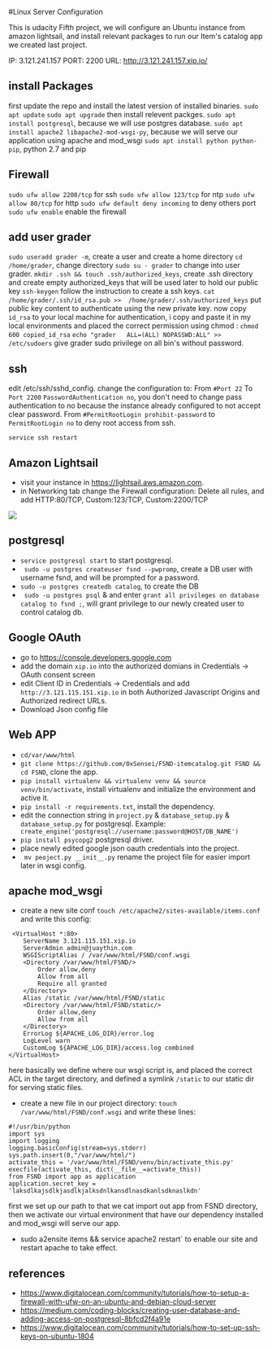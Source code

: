 #Linux Server Configuration

This is udacity Fifth project, we will configure an Ubuntu instance from amazon lightsail, and install relevant packages to run our Item's catalog app we created last project.
 
 IP: 3.121.241.157
 PORT: 2200
 URL: http://3.121.241.157.xip.io/

## install Packages

first update the repo and install the latest version of installed binaries.
`sudo apt update`
`sudo apt upgrade`
then install relevent packges.
`sudo apt install postgresql`, because we will use postgres database.
`sudo apt install apache2 libapache2-mod-wsgi-py`, because we will serve our application using apache and mod_wsgi
`sudo apt install python python-pip`, python 2.7 and pip

## Firewall
`sudo ufw allow 2200/tcp` for ssh
`sudo ufw allow 123/tcp` for ntp
`sudo ufw allow 80/tcp` for http
`sudo ufw default deny incoming` to deny others port
` sudo ufw enable` enable the firewall

## add user grader

`sudo useradd grader -m`,  create a user and create a home directory
`cd /home/grader`, change directory 
`sudo su - grader` to change into user grader.
`mkdir .ssh && touch .ssh/authorized_keys`, create .ssh directory and create empty authorized_keys that will be used later to hold our public key 
`ssh-keygen` follow the instruction to create a ssh keys.
`cat /home/grader/.ssh/id_rsa.pub >>  /home/grader/.ssh/authorized_keys` put public key content to authenticate using the new private key.
now copy `id_rsa` to your local machine for authentication, i copy and paste it in my local environments and placed the correct permission using chmod : `chmod 600 copied_id_rsa`
`echo "grader	ALL=(ALL) NOPASSWD:ALL" >> /etc/sudoers` give grader sudo privilege on all bin's without password.

## ssh

edit /etc/ssh/sshd_config.
change the configuration to:
From `#Port 22` To `Port 2200`
`PasswordAuthentication no`, you don't need to change pass authentication to no because the instance already configured to not accept clear password.
From `#PermitRootLogin prohibit-password` to `PermitRootLogin no`
to deny root access from ssh.

`service ssh restart`

## Amazon Lightsail
* visit your instance in https://lightsail.aws.amazon.com.
* in Networking tab change the Firewall configuration:
Delete all rules, and add HTTP:80/TCP, Custom:123/TCP, Custom:2200/TCP

![](http://i.imgur.com/yQyOwsx.png====) 

## postgresql
* `service postgresql start` to start postgresql.
* ` sudo -u postgres createuser fsnd --pwpromp`, create a DB user with username fsnd, and will be prompted for a password.
* `sudo -u postgres createdb catalog`, to  create the DB
* ` sudo -u postgres psql`  & and enter `grant all privileges on database catalog to fsnd ;`, will grant privilege to our newly created user to control catalog db.


## Google OAuth
* go to https://console.developers.google.com
* add the domain `xip.io` into the authorized domians in Credentials -> OAuth consent screen
* edit Client ID in Credentials -> Credentials and add `http://3.121.115.151.xip.io`  in both Authorized Javascript Origins and Authorized redirect URLs.
* Download Json config file

## Web APP
* `cd/var/www/html`
* `git clone https://github.com/0xSensei/FSND-itemcatalog.git FSND && cd FSND`, clone the app.
* `pip install virtualenv && virtualenv venv && source venv/bin/activate`, install virtualenv and initialize the environment and active it.
* `pip install -r requirements.txt`, install the dependency.
*  edit the connection string in `project.py` & `database_setup.py` & `database_setup.py` for postgresql. Example: 
` create_engine('postgresql://username:password@HOST/DB_NAME')`
* `pip install psycopg2` postgresql driver.
*  place newly edited google json oauth credentials into the project.
* ` mv peoject.py __init__.py` rename the project file for easier import later in wsgi config.

## apache mod_wsgi

* create a new site conf `touch /etc/apache2/sites-available/items.conf`
 and write this config:

 >
	 <VirtualHost *:80>
		ServerName 3.121.115.151.xip.io
		ServerAdmin admin@juaythin.com
		WSGIScriptAlias / /var/www/html/FSND/conf.wsgi
		<Directory /var/www/html/FSND/>
			Order allow,deny
			Allow from all
			Require all granted
		</Directory>
		Alias /static /var/www/html/FSND/static
		<Directory /var/www/html/FSND/static/>
			Order allow,deny
			Allow from all
		</Directory>
		ErrorLog ${APACHE_LOG_DIR}/error.log
		LogLevel warn
		CustomLog ${APACHE_LOG_DIR}/access.log combined
	</VirtualHost>


here basically we define where our wsgi script is, and placed the correct ACL in the target directory, and defined a symlink `/static` to our static dir for serving static files.
* create a new file in our project directory:
`touch /var/www/html/FSND/conf.wsgi` and write these lines:

>
	#!/usr/bin/python
	import sys
	import logging
	logging.basicConfig(stream=sys.stderr)
	sys.path.insert(0,"/var/www/html/")
	activate_this = '/var/www/html/FSND/venv/bin/activate_this.py'
	execfile(activate_this, dict(__file__=activate_this))
	from FSND import app as application
	application.secret_key = 	'laksdlkajsdlkjasdlkjalksdnlkansdlnasdkanlsdknaslkdn'
	
first we set up our path to that we cat import out app from FSND directory, then we activate our virtual environment that have our dependency installed and mod_wsgi will serve our app.
* sudo a2ensite items && service apache2 restart` to enable our site and restart apache to take effect. 

## references
* https://www.digitalocean.com/community/tutorials/how-to-setup-a-firewall-with-ufw-on-an-ubuntu-and-debian-cloud-server
* https://medium.com/coding-blocks/creating-user-database-and-adding-access-on-postgresql-8bfcd2f4a91e
* https://www.digitalocean.com/community/tutorials/how-to-set-up-ssh-keys-on-ubuntu-1804
